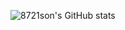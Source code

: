 ![8721son's GitHub stats](https://github-readme-stats.vercel.app/api?username=8721son&count_private=true&show_icons=true&theme=github_dark)
 
<!-- ![Top Langs](https://github-readme-stats.vercel.app/api/top-langs/?username=8721son&langs_count=7&theme=github_dark&exclude_repo=Jsp-Model2-MySQL-blog,Spring-MyBatis-MySQL-traveler,mybatis-crud,spring-security-websocket-v2&layout=compact) -->

<!--
**8721son/8721son** is a ✨ _special_ ✨ repository because its `README.md` (this file) appears on your GitHub profile.

Here are some ideas to get you started:

- 🔭 I’m currently working on ...
- 🌱 I’m currently learning ...
- 👯 I’m looking to collaborate on ...
- 🤔 I’m looking for help with ...
- 💬 Ask me about ...
- 📫 How to reach me: ...
- 😄 Pronouns: ...
- ⚡ Fun fact: ...
-->

